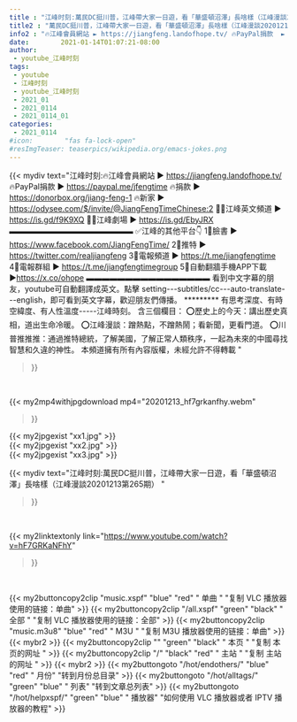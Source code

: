 ```yaml
---
title : "江峰时刻:萬民DC挺川普，江峰帶大家一日遊，看「華盛頓沼澤」長啥樣（江峰漫談20201213第265期） "
title2 : "萬民DC挺川普，江峰帶大家一日遊，看「華盛頓沼澤」長啥樣（江峰漫談20201213第265期） "
info2 : "🔥江峰會員網站 ► https://jiangfeng.landofhope.tv/ 🔥PayPal捐款  ► https://paypal.me/jfengtime 🔥捐款 ► https://donorbox.org/jiang-feng-1 🔥新家  ► https://odysee.com/$/invite/@JiangFengTimeChinese:2 🦸‍♂️️江峰英文頻道 ► https://is.gd/f9K9XQ 🦸‍♂️️江峰劇場 ► https://is.gd/EbyJRX ▬▬▬▬▬▬▬▬▬▬▬▬▬▬▬▬ ✅江峰的其他平台👇  1⃣臉書          ► https://www.facebook.com/JiangFengTime/  2⃣推特          ► https://twitter.com/realjiangfeng  3⃣電報頻道   ►  https://t.me/jiangfengtime  4⃣電報群組   ► https://t.me/jiangfengtimegroup  5⃣自動翻牆手機APP下載    ►https://x.co/ohope  ▬▬▬▬▬▬▬▬▬▬▬▬▬▬▬▬ 看到中文字幕的朋友，youtube可自動翻譯成英文。點擊 setting---subtitles/cc---auto-translate---english，即可看到英文字幕，歡迎朋友們傳播。                                                    ********* 有思考深度、有時空緯度、有人性溫度-----江峰時刻。 含三個欄目： ⭕️歷史上的今天：講出歷史真相，道出生命冷暖。 ⭕️江峰漫談：蹭熱點，不蹭熱鬧；看新聞，更看門道。 ⭕️川普推推推：通過推特總統，了解美國，了解正常人類秩序，一起為未來的中國尋找智慧和久違的神性。 本頻道擁有所有內容版權，未經允許不得轉載 "
date:        2021-01-14T01:07:21-08:00
author:
 - youtube_江峰时刻
tags:
 - youtube
 - 江峰时刻
 - youtube_江峰时刻
 - 2021_01
 - 2021_0114
 - 2021_0114_01
categories:
 - 2021_0114
#icon:        "fas fa-lock-open"
#resImgTeaser: teaserpics/wikipedia.org/emacs-jokes.png
---
```


{{< mydiv text="江峰时刻:🔥江峰會員網站 ► https://jiangfeng.landofhope.tv/ 🔥PayPal捐款  ► https://paypal.me/jfengtime 🔥捐款 ► https://donorbox.org/jiang-feng-1 🔥新家  ► https://odysee.com/$/invite/@JiangFengTimeChinese:2 🦸‍♂️️江峰英文頻道 ► https://is.gd/f9K9XQ 🦸‍♂️️江峰劇場 ► https://is.gd/EbyJRX ▬▬▬▬▬▬▬▬▬▬▬▬▬▬▬▬ ✅江峰的其他平台👇  1⃣臉書          ► https://www.facebook.com/JiangFengTime/  2⃣推特          ► https://twitter.com/realjiangfeng  3⃣電報頻道   ►  https://t.me/jiangfengtime  4⃣電報群組   ► https://t.me/jiangfengtimegroup  5⃣自動翻牆手機APP下載    ►https://x.co/ohope  ▬▬▬▬▬▬▬▬▬▬▬▬▬▬▬▬ 看到中文字幕的朋友，youtube可自動翻譯成英文。點擊 setting---subtitles/cc---auto-translate---english，即可看到英文字幕，歡迎朋友們傳播。                                                    ********* 有思考深度、有時空緯度、有人性溫度-----江峰時刻。 含三個欄目： ⭕️歷史上的今天：講出歷史真相，道出生命冷暖。 ⭕️江峰漫談：蹭熱點，不蹭熱鬧；看新聞，更看門道。 ⭕️川普推推推：通過推特總統，了解美國，了解正常人類秩序，一起為未來的中國尋找智慧和久違的神性。 本頻道擁有所有內容版權，未經允許不得轉載 "
>}}
<br>


{{< my2mp4withjpgdownload mp4="20201213_hf7grkanfhy.webm"
>}}

{{< my2jpgexist "xx1.jpg" >}}<br>
{{< my2jpgexist "xx2.jpg" >}}<br>
{{< my2jpgexist "xx3.jpg" >}}<br>



{{< mydiv text="江峰时刻:萬民DC挺川普，江峰帶大家一日遊，看「華盛頓沼澤」長啥樣（江峰漫談20201213第265期） "
>}}
<br>

{{< my2linktextonly link="https://www.youtube.com/watch?v=hF7GRKaNFhY"
>}}


<br>

{{< my2buttoncopy2clip "music.xspf"        "blue"   "red"    " 单曲 "  "复制 VLC 播放器使用的链接：单曲" >}} {{< my2buttoncopy2clip "/all.xspf"         "green"  "black"  " 全部 "  "复制 VLC 播放器使用的链接：全部" >}} {{< my2buttoncopy2clip "music.m3u8"        "blue"   "red"    " M3U  "    "复制 M3U 播放器使用的链接：单曲" >}} {{< mybr2 >}} {{< my2buttoncopy2clip ""                  "green"  "black"  " 本页 "    "复制 本页的网址 " >}} {{< my2buttoncopy2clip "/"                 "black"  "red"    " 主站 "    "复制 主站的网址 " >}} {{< mybr2 >}} {{< my2buttongoto      "/hot/endothers/"   "blue"   "red"    " 月份"   "转到月份总目录" >}} {{< my2buttongoto      "/hot/alltags/"     "green"  "blue"   " 列表"   "转到文章总列表" >}} {{< my2buttongoto      "/hot/helpxspf/"    "green"  "blue"   " 播放器" "如何使用 VLC 播放器或者 IPTV 播放器的教程" >}} 
